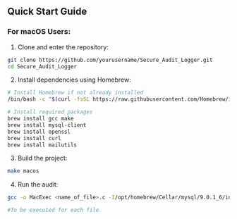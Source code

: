 ## Quick Start Guide

### For macOS Users:

1. Clone and enter the repository:

```bash
git clone https://github.com/yourusername/Secure_Audit_Logger.git
cd Secure_Audit_Logger
```

2. Install dependencies using Homebrew:

```bash
# Install Homebrew if not already installed
/bin/bash -c "$(curl -fsSL https://raw.githubusercontent.com/Homebrew/install/HEAD/install.sh)"

# Install required packages
brew install gcc make
brew install mysql-client
brew install openssl
brew install curl
brew install mailutils
```

3. Build the project:

```bash
make macos
```

4. Run the audit:

```bash
gcc -o MacExec <name_of_file>.c -I/opt/homebrew/Cellar/mysql/9.0.1_6/include -L/opt/homebrew/Cellar/mysql/9.0.1_6/lib -lmysqlclient -lpthread -I/opt/homebrew/opt/curl/include -L/opt/homebrew/opt/curl/lib -lcurl -I/opt/homebrew/opt/openssl/include -L/opt/homebrew/opt/openssl/lib -lssl -lcrypto

#To be executed for each file
```
